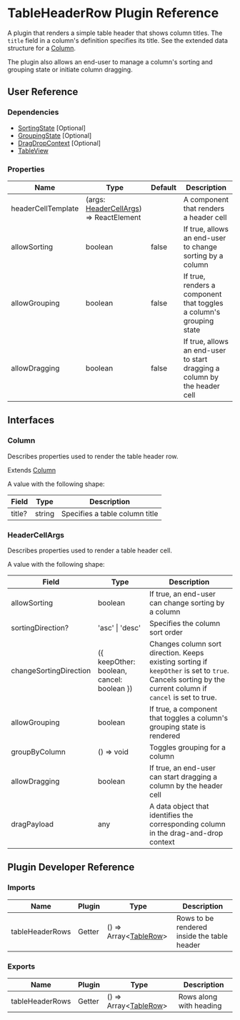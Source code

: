 # TableHeaderRow Plugin Reference

A plugin that renders a simple table header that shows column titles. The `title` field in a column's definition specifies its title. See the extended data structure for a [Column](#column).

The plugin also allows an end-user to manage a column's sorting and grouping state or initiate column dragging.

## User Reference

### Dependencies

- [SortingState](sorting-state.md) [Optional]
- [GroupingState](grouping-state.md) [Optional]
- [DragDropContext](drag-drop-context.md) [Optional]
- [TableView](table-view.md)

### Properties

Name | Type | Default | Description
-----|------|---------|------------
headerCellTemplate | (args: [HeaderCellArgs](#header-cell-args)) => ReactElement | | A component that renders a header cell
allowSorting | boolean | false | If true, allows an end-user to change sorting by a column
allowGrouping | boolean | false | If true, renders a component that toggles a column's grouping state
allowDragging | boolean | false | If true, allows an end-user to start dragging a column by the header cell

## Interfaces

### Column

Describes properties used to render the table header row.

Extends [Column](grid.md#column)

A value with the following shape:

Field | Type | Description
------|------|------------
title? | string | Specifies a table column title

### <a name="header-cell-args"></a>HeaderCellArgs

Describes properties used to render a table header cell.

A value with the following shape:

Field | Type | Description
------|------|------------
allowSorting | boolean | If true, an end-user can change sorting by a column
sortingDirection? | 'asc' &#124; 'desc' | Specifies the column sort order
changeSortingDirection | ({ keepOther: boolean, cancel: boolean }) | Changes column sort direction. Keeps existing sorting if `keepOther` is set to `true`. Cancels sorting by the current column if `cancel` is set to true.
allowGrouping | boolean | If true, a component that toggles a column's grouping state is rendered
groupByColumn | () => void | Toggles grouping for a column
allowDragging | boolean | If true, an end-user can start dragging a column by the header cell
dragPayload | any | A data object that identifies the corresponding column in the drag-and-drop context

## Plugin Developer Reference

### Imports

Name | Plugin | Type | Description
-----|--------|------|------------
tableHeaderRows | Getter | () => Array&lt;[TableRow](table-view.md#table-row)&gt; | Rows to be rendered inside the table header

### Exports

Name | Plugin | Type | Description
-----|--------|------|------------
tableHeaderRows | Getter | () => Array&lt;[TableRow](table-view.md#table-row)&gt; | Rows along with heading
